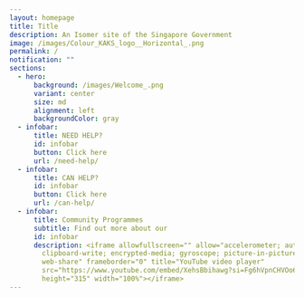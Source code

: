 ```yaml
---
layout: homepage
title: Title
description: An Isomer site of the Singapore Government
image: /images/Colour_KAKS_logo__Horizontal_.png
permalink: /
notification: ""
sections:
  - hero:
      background: /images/Welcome_.png
      variant: center
      size: md
      alignment: left
      backgroundColor: gray
  - infobar:
      title: NEED HELP?
      id: infobar
      button: Click here
      url: /need-help/
  - infobar:
      title: CAN HELP?
      id: infobar
      button: Click here
      url: /can-help/
  - infobar:
      title: Community Programmes
      subtitle: Find out more about our
      id: infobar
      description: <iframe allowfullscreen="" allow="accelerometer; autoplay;
        clipboard-write; encrypted-media; gyroscope; picture-in-picture;
        web-share" frameborder="0" title="YouTube video player"
        src="https://www.youtube.com/embed/XehsBbihawg?si=Fg6hVpnCHVOo6C7c"
        height="315" width="100%"></iframe>
---
```

